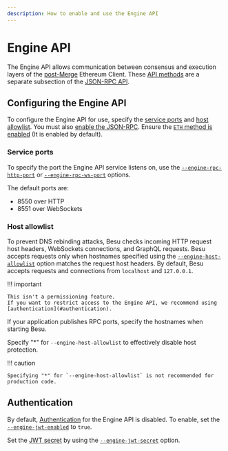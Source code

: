 ```yaml
---
description: How to enable and use the Engine API
---
```


# Engine API

The Engine API allows communication between consensus and execution layers of the [post-Merge]() Ethereum Client.
These [API methods](../../../Reference/Engine-API-Methods.md) are a separate subsection of the [JSON-RPC API](API.md).

## Configuring the Engine API

To configure the Engine API for use, specify the [service ports](#service-ports) and [host allowlist](#host-allowlist).
You must also [enable the JSON-RPC](API.md#enabling-api-access).
Ensure the [`ETH` method is enabled](Using-JSON-RPC-API.md#api-methods-enabled-by-default) (It is enabled by default).

### Service ports

To specify the port the Engine API service listens on, use the
[`--engine-rpc-http-port`](../../../Reference/CLI/CLI-Syntax.md#engine-rpc-http-port) or 
[`--engine-rpc-ws-port`](../../../Reference/CLI/CLI-Syntax.md#engine-rpc-ws-port) options.

The default ports are:

* 8550 over HTTP
* 8551 over WebSockets

### Host allowlist

To prevent DNS rebinding attacks, Besu checks incoming HTTP request host headers, WebSockets connections, and GraphQL
requests.
Besu accepts requests only when hostnames specified using the
[`--engine-host-allowlist`](../../../Reference/CLI/CLI-Syntax.md#engine-host-allowlist) option matches the request host headers.
By default, Besu accepts requests and connections from `localhost` and `127.0.0.1`.

!!! important

    This isn't a permissioning feature.
    If you want to restrict access to the Engine API, we recommend using [authentication](#authentication).

If your application publishes RPC ports, specify the hostnames when starting Besu.

Specify "*" for `--engine-host-allowlist` to effectively disable host protection.

!!! caution

    Specifying "*" for `--engine-host-allowlist` is not recommended for production code.

## Authentication

By default, [Authentication](Authentication.md) for the Engine API is disabled.
To enable, set the [`--engine-jwt-enabled`](../../../Reference/CLI/CLI-Syntax.md#engine-jwt-enabled) to `true`.

Set the [JWT secret](Authentication.md#jwt-public-key-authentication) by using the [`--engine-jwt-secret`](../../../Reference/CLI/CLI-Syntax.md#engine-jwt-secret) option.

